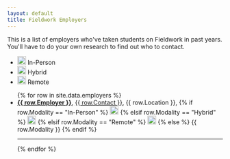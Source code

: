 ```yaml
---
layout: default
title: Fieldwork Employers
---
```

This is a list of employers who've taken students on Fieldwork in past years. You'll have to do your own research to find out who to contact.

<ul class="legend">
  <li>
    <img src="{{ '/svg/in-person.svg' | relative_url }}" alt="In-Person" width="20" height="20">
    <span>In-Person</span>
  </li>
  <li>
    <img src="{{ '/svg/hybrid.svg' | relative_url }}" alt="Hybrid" width="20" height="20">
    <span>Hybrid</span>
  </li>
  <li>
    <img src="{{ '/svg/in-person.svg' | relative_url }}" alt="Remote" width="20" height="20">
    <span>Remote</span>
  </li>
</ul>


<ul class="employers">
  {% for row in site.data.employers %}
  <li>
    <strong><a href="{{ row.URL }}" target="_blank">{{ row.Employer }}</a></strong>, 
    <span><a href="mailto:{{ row['E-mail'] }}">{{ row.Contact }}</a></span>, 
    <span>{{ row.Location }}</span>, 
    <span>
      {% if row.Modality == "In-Person" %}
      <img src="{{ '/svg/in-person.svg' | relative_url }}" alt="In-Person" width="20" height="20">
      {% elsif row.Modality == "Hybrid" %}
        <img src="{{ '/svg/hybrid.svg' | relative_url }}" alt="Hybrid" width="20" height="20">
      {% elsif row.Modality == "Remote" %}
        <img src="{{ '/svg/remote.svg' | relative_url }}" alt="Remote" width="20" height="20">
      {% else %}
        {{ row.Modality }} <!-- Fallback to text if no match -->
      {% endif %}
    </span>
  </li>
  <hr>
  {% endfor %}
</ul>

